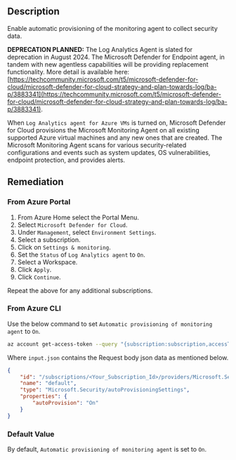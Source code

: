 ## Description

Enable automatic provisioning of the monitoring agent to collect security data.

**DEPRECATION PLANNED:** The Log Analytics Agent is slated for deprecation in August 2024. The Microsoft Defender for Endpoint agent, in tandem with new agentless capabilities will be providing replacement functionality. More detail is available here: [https://techcommunity.microsoft.com/t5/microsoft-defender-for-cloud/microsoft-defender-for-cloud-strategy-and-plan-towards-log/ba-p/3883341](https://techcommunity.microsoft.com/t5/microsoft-defender-for-cloud/microsoft-defender-for-cloud-strategy-and-plan-towards-log/ba-p/3883341).

When `Log Analytics agent for Azure VMs` is turned on, Microsoft Defender for Cloud provisions the Microsoft Monitoring Agent on all existing supported Azure virtual machines and any new ones that are created. The Microsoft Monitoring Agent scans for various security-related configurations and events such as system updates, OS vulnerabilities, endpoint protection, and provides alerts.

## Remediation

### From Azure Portal

1. From Azure Home select the Portal Menu.
2. Select `Microsoft Defender for Cloud`.
3. Under `Management`, select `Environment Settings`.
4. Select a subscription.
5. Click on `Settings & monitoring`.
6. Set the `Status` of `Log Analytics agent` to `On`.
7. Select a Workspace.
8. Click `Apply`.
9. Click `Continue`.

Repeat the above for any additional subscriptions.

### From Azure CLI

Use the below command to set `Automatic provisioning of monitoring agent` to `On`.

```bash
az account get-access-token --query "{subscription:subscription,accessToken:accessToken}" --out tsv | xargs -L1 bash -c 'curl -X PUT -H "Authorization: Bearer $1" -H "Content-Type: application/json" https://management.azure.com/subscriptions/subscriptionID/providers/Microsoft.Security/autoProvisioningSettings/default?api-version=2017-08-01-preview -d@"input.json"'
```
Where `input.json` contains the Request body json data as mentioned below.

```json
{
    "id": "/subscriptions/<Your_Subscription_Id>/providers/Microsoft.Security/autoProvisioningSettings/default",
    "name": "default",
    "type": "Microsoft.Security/autoProvisioningSettings",
    "properties": {
        "autoProvision": "On"
    }
}
```

### Default Value

By default, `Automatic provisioning of monitoring agent` is set to `On`.
